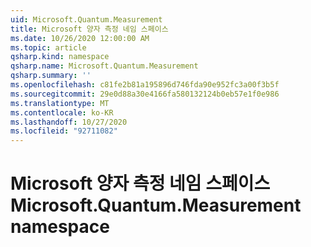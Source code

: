 ```yaml
---
uid: Microsoft.Quantum.Measurement
title: Microsoft 양자 측정 네임 스페이스
ms.date: 10/26/2020 12:00:00 AM
ms.topic: article
qsharp.kind: namespace
qsharp.name: Microsoft.Quantum.Measurement
qsharp.summary: ''
ms.openlocfilehash: c81fe2b81a195896d746fda90e952fc3a00f3b5f
ms.sourcegitcommit: 29e0d88a30e4166fa580132124b0eb57e1f0e986
ms.translationtype: MT
ms.contentlocale: ko-KR
ms.lasthandoff: 10/27/2020
ms.locfileid: "92711082"
---
```

# <a name="microsoftquantummeasurement-namespace"></a><span data-ttu-id="0dcce-102">Microsoft 양자 측정 네임 스페이스</span><span class="sxs-lookup"><span data-stu-id="0dcce-102">Microsoft.Quantum.Measurement namespace</span></span>



